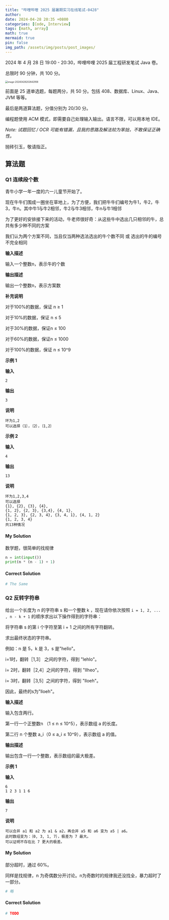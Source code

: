 ```yaml
---
title: "哔哩哔哩 2025 届暑期实习在线笔试-0428"
author: 
date: 2024-04-28 20:35 +0800
categories: [Code, Interview]
tags: [math, array]
math: true
mermaid: true
pin: false
img_path: /assets/img/posts/post_images/
---
```




2024 年 4 月 28 日 19:00 - 20:30，哔哩哔哩 2025 届工程研发笔试 Java 卷。

总限时 90 分钟，共 100 分。

<img src="image-20240428202642958.png" alt="image-20240428202642958" style="zoom:50%;" />

前面是 25 道单选题，每题两分，共 50 分。包括 408、数据库、Linux、Java、JVM 等等。



最后是两道算法题，分值分别为 20/30 分。



编程题使用 ACM 模式，即需要自己处理输入输出。语言不限，可以用本地 IDE。



*Note: 试题回忆 / OCR 可能有错漏，且我的思路及解法较为笨拙，不敢保证正确性。*



抛砖引玉，敬请指正。

## 算法题

### Q1 连续段个数

青牛小学一年一度的六一儿童节开始了。

现在牛牛们围成一圈坐在草地上，为了方便，我们把牛牛们编号为牛1，牛2，牛3，牛n。其中牛1与牛2相邻，牛2与牛3相邻，牛n与牛1相邻

为了更好的安排接下来的活动，牛老师很好奇：从这些牛中选出几只相邻的牛，总共有多少种不同的方案

我们认为两个方案不同，当且仅当两种选法选出的牛个数不同 或 选出的牛的编号不完全相同

**输入描述**

输入一个整数n，表示牛的个数

**输出描述**

输出一个整数n，表示方案数

**补充说明**

对于100%的数据，保证 n ≥ 1

对于10%的数据，保证 n ≤ 5

对于30%的数据，保证n ≤ 100

对于60%的数据，保证n ≤ 1000

对于100%的数据，保证 n ≤ 10^9

**示例 1**

**输入**

```
2
```

**输出**

```
3
```

**说明**

```
环为1,2
可以选择（1｝，｛2｝，｛1,2｝
```

**示例 2**

**输入**

```
4
```

**输出**

```
13
```

**说明**

```
环为1,2,3,4
可以选择
{1}, {2}, {3}, {4},
{1, 2}, {2, 3}, {3,4}, {4, 1},
{1, 2, 3}, {2, 3, 4}, {3, 4, 1}, {4, 1, 2}
{1, 2, 3, 4}
共13种情况
```



#### My Solution

数学题，很简单的找规律

```python
n = int(input())
print(n * (n - 1) + 1)
```

#### Correct Solution

```python
# The Same
```



### Q2 反转字符串

给出一个长度为 n 的字符串 s 和一个整数 k ，现在请你依次按照 `i = 1, 2, ... , n - k + 1` 的顺序求出以下操作得到的字符串：

将字符串 s 的第 i 个字符至第 i + 1 之间的所有字符翻转。

求出最终状态的字符串。

例如：n 是 5，k 是 3，s 是"hello"。

i=1时，翻转［1,3］ 之间的字符，得到 "lehlo"。

i= 2时，翻转［2,4］之间的字符，得到 "lIheo"。

i= 3时，翻转［3,5］之间的字符，得到 "lloeh"。

因此，最终的s为"lloeh"。

**输入描述**

输入包含两行。

第一行一个正整数n （1 ≤ n ≤ 10^5），表示数组 a 的长度。

第二行 n 个整数 a_i（0 ≤  a_i ≤ 10^9），表示数组 a 的值。

**输出描述**

输出包含一行一个整数，表示数组的最大极差。

**示例 1**

**输入**

```
6
1 2 3 1 1 6
```

**输出**

```
7
```

**说明**

```
可以合并 a1 和 a2 为 a1 & a2，再合并 a5 和 a6 变为 a5 | a6。
此时数组变为：｛0, 3, 1, 7｝，极差为 7 最大。
可以证明不存在比 7 更大的极差。
```

#### My Solution

部分超时，通过 60%。

同样是找规律，n 为奇偶数分开讨论。n为奇数时的规律我还没找全，暴力超时了一部分。

```python
# 略
```

#### Correct Solution

```python
# TODO
```

